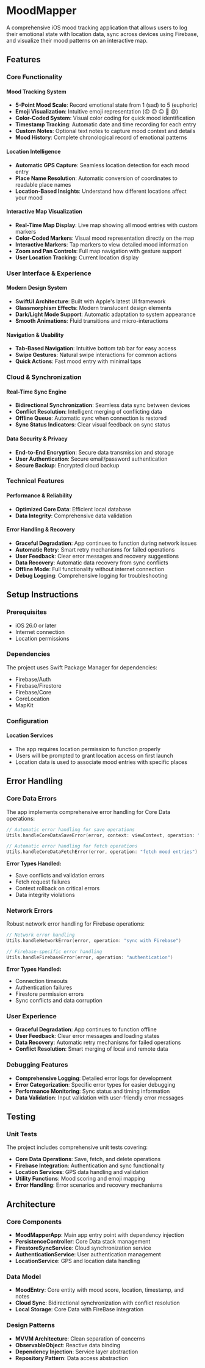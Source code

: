 # MoodMapper

A comprehensive iOS mood tracking application that allows users to log their emotional state with location data, sync across devices using Firebase, and visualize their mood patterns on an interactive map.

## Features

### Core Functionality

#### Mood Tracking System
- **5-Point Mood Scale**: Record emotional state from 1 (sad) to 5 (euphoric)
- **Emoji Visualization**: Intuitive emoji representation (😞 😕 😐 🙂 😄)
- **Color-Coded System**: Visual color coding for quick mood identification
- **Timestamp Tracking**: Automatic date and time recording for each entry
- **Custom Notes**: Optional text notes to capture mood context and details
- **Mood History**: Complete chronological record of emotional patterns

#### Location Intelligence
- **Automatic GPS Capture**: Seamless location detection for each mood entry
- **Place Name Resolution**: Automatic conversion of coordinates to readable place names
- **Location-Based Insights**: Understand how different locations affect your mood

#### Interactive Map Visualization
- **Real-Time Map Display**: Live map showing all mood entries with custom markers
- **Color-Coded Markers**: Visual mood representation directly on the map
- **Interactive Markers**: Tap markers to view detailed mood information
- **Zoom and Pan Controls**: Full map navigation with gesture support
- **User Location Tracking**: Current location display

### User Interface & Experience

#### Modern Design System
- **SwiftUI Architecture**: Built with Apple's latest UI framework
- **Glassmorphism Effects**: Modern translucent design elements
- **Dark/Light Mode Support**: Automatic adaptation to system appearance
- **Smooth Animations**: Fluid transitions and micro-interactions

#### Navigation & Usability
- **Tab-Based Navigation**: Intuitive bottom tab bar for easy access
- **Swipe Gestures**: Natural swipe interactions for common actions
- **Quick Actions**: Fast mood entry with minimal taps

### Cloud & Synchronization

#### Real-Time Sync Engine
- **Bidirectional Synchronization**: Seamless data sync between devices
- **Conflict Resolution**: Intelligent merging of conflicting data
- **Offline Queue**: Automatic sync when connection is restored
- **Sync Status Indicators**: Clear visual feedback on sync status

#### Data Security & Privacy
- **End-to-End Encryption**: Secure data transmission and storage
- **User Authentication**: Secure email/password authentication
- **Secure Backup**: Encrypted cloud backup

### Technical Features

#### Performance & Reliability
- **Optimized Core Data**: Efficient local database
- **Data Integrity**: Comprehensive data validation

#### Error Handling & Recovery
- **Graceful Degradation**: App continues to function during network issues
- **Automatic Retry**: Smart retry mechanisms for failed operations
- **User Feedback**: Clear error messages and recovery suggestions
- **Data Recovery**: Automatic data recovery from sync conflicts
- **Offline Mode**: Full functionality without internet connection
- **Debug Logging**: Comprehensive logging for troubleshooting

## Setup Instructions

### Prerequisites
- iOS 26.0 or later
- Internet connection
- Location permissions

### Dependencies
The project uses Swift Package Manager for dependencies:
- Firebase/Auth
- Firebase/Firestore
- Firebase/Core
- CoreLocation
- MapKit

### Configuration

#### Location Services
- The app requires location permission to function properly
- Users will be prompted to grant location access on first launch
- Location data is used to associate mood entries with specific places

## Error Handling

### Core Data Errors
The app implements comprehensive error handling for Core Data operations:

```swift
// Automatic error handling for save operations
Utils.handleCoreDataSaveError(error, context: viewContext, operation: "save mood entry")

// Automatic error handling for fetch operations
Utils.handleCoreDataFetchError(error, operation: "fetch mood entries")
```

**Error Types Handled:**
- Save conflicts and validation errors
- Fetch request failures
- Context rollback on critical errors
- Data integrity violations

### Network Errors
Robust network error handling for Firebase operations:

```swift
// Network error handling
Utils.handleNetworkError(error, operation: "sync with Firebase")

// Firebase-specific error handling
Utils.handleFirebaseError(error, operation: "authentication")
```

**Error Types Handled:**
- Connection timeouts
- Authentication failures
- Firestore permission errors
- Sync conflicts and data corruption

### User Experience
- **Graceful Degradation**: App continues to function offline
- **User Feedback**: Clear error messages and loading states
- **Data Recovery**: Automatic retry mechanisms for failed operations
- **Conflict Resolution**: Smart merging of local and remote data

### Debugging Features
- **Comprehensive Logging**: Detailed error logs for development
- **Error Categorization**: Specific error types for easier debugging
- **Performance Monitoring**: Sync status and timing information
- **Data Validation**: Input validation with user-friendly error messages

## Testing

### Unit Tests
The project includes comprehensive unit tests covering:

- **Core Data Operations**: Save, fetch, and delete operations
- **Firebase Integration**: Authentication and sync functionality
- **Location Services**: GPS data handling and validation
- **Utility Functions**: Mood scoring and emoji mapping
- **Error Handling**: Error scenarios and recovery mechanisms

## Architecture

### Core Components
- **MoodMapperApp**: Main app entry point with dependency injection
- **PersistenceController**: Core Data stack management
- **FirestoreSyncService**: Cloud synchronization service
- **AuthenticationService**: User authentication management
- **LocationService**: GPS and location data handling

### Data Model
- **MoodEntry**: Core entity with mood score, location, timestamp, and notes
- **Cloud Sync**: Bidirectional synchronization with conflict resolution
- **Local Storage**: Core Data with FireBase integration

### Design Patterns
- **MVVM Architecture**: Clean separation of concerns
- **ObservableObject**: Reactive data binding
- **Dependency Injection**: Service layer abstraction
- **Repository Pattern**: Data access abstraction
